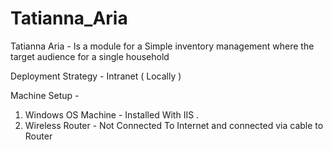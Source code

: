 # Tatianna_Aria
Tatianna Aria - Is a module for a Simple inventory management where the target audience for a single household

Deployment Strategy - Intranet ( Locally ) 

Machine Setup -

1. Windows OS Machine - Installed With IIS . 
2. Wireless Router - Not Connected To Internet and connected via cable to Router




